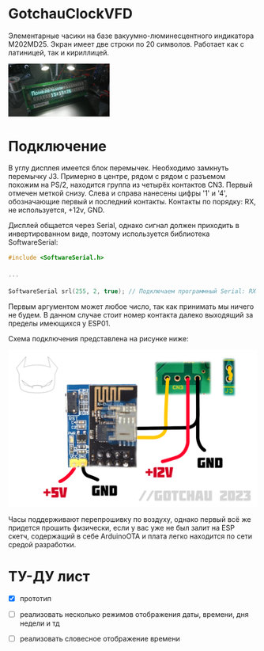 # GotchauClockVFD

Элементарные часики на базе вакуумно-люминесцентного индикатора M202MD25. Экран имеет две строки по 20 символов. Работает как с латиницей, так и кириллицей.

<img src="./asset/IMG_20230508_151526.jpg" alt="Часики" style="zoom:20%;" />

# Подключение

В углу дисплея имеется блок перемычек. Необходимо замкнуть перемычку J3. Примерно в центре, рядом с рядом с разъемом похожим на PS/2, находится группа из четырёх контактов CN3. Первый отмечен меткой снизу. Слева и справа нанесены цифры '1' и '4', обозначающие первый и последний контакты. Контакты по порядку: RX, не используется, +12v, GND.

Дисплей общается через Serial, однако сигнал должен приходить в инвертированном виде, поэтому используется библиотека SoftwareSerial:

```c++
#include <SoftwareSerial.h>

...

SoftwareSerial srl(255, 2, true); // Подключаем программный Serial: RX (не используется), TX, инверсия логики (да)
```

Первым аргументом может любое число, так как принимать мы ничего не будем. В данном случае стоит номер контакта далеко выходящий за пределы имеющихся у ESP01.

Схема подключения представлена на рисунке ниже:

<img src="./asset/GotchauClockVFD_scheme.png" alt="схема" style="zoom:50%;" />

Часы поддерживают перепрошивку по воздуху, однако первый всё же придется прошить физически, если у вас уже не был залит на ESP скетч, содержащий в себе ArduinoOTA и плата легко находится по сети средой разработки.

# ТУ-ДУ лист

- [x] прототип
- [ ] реализовать несколько режимов отображения даты, времени, дня недели и тд
- [ ] реализовать словесное отображение времени

 